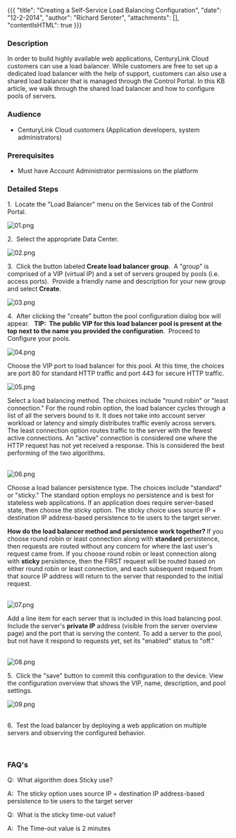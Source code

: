 {{{
  "title": "Creating a Self-Service Load Balancing Configuration",
  "date": "12-2-2014",
  "author": "Richard Seroter",
  "attachments": [],
  "contentIsHTML": true
}}}

<h3>Description</h3>
<p>In order to build highly available web applications, CenturyLink Cloud customers can use a load balancer. While customers are free to set up a dedicated load balancer with the help of support, customers can also use a shared load balancer that is managed
  through the Control Portal. In this KB article, we walk through the shared load balancer and how to configure pools of servers.</p>
<h3>Audience</h3>
<ul>
  <li>CenturyLink Cloud customers (Application developers, system administrators)</li>
</ul>
<h3>Prerequisites</h3>
<ul>
  <li>Must have Account Administrator permissions on the platform</li>
</ul>
<h3>Detailed Steps</h3>
<p>1. &nbsp;Locate the "Load Balancer" menu on the Services tab of the Control Portal.</p>
<p><img src="https://t3n.zendesk.com/attachments/token/jFTfM26U2xv0P4TCAIYVPh9S6/?name=01.png" alt="01.png" />
</p>
<p>2. &nbsp;Select the appropriate Data Center.</p>
<p><img src="https://t3n.zendesk.com/attachments/token/8LWLtzq0adgJ4GPLXphkQQ7AH/?name=02.png" alt="02.png" />
</p>
<p>3. &nbsp;Click the button labeled <strong>Create load balancer group</strong>. &nbsp;A "group" is comprised of a VIP (virtual IP) and a set of servers grouped by pools (i.e. access ports). &nbsp;Provide a friendly name and description for your new group
  and select <strong>Create</strong>.</p>
<p><img src="https://t3n.zendesk.com/attachments/token/i2D4Dx6rLxOAuQ0k80AjBqBua/?name=03.png" alt="03.png" />
</p>
<p>4. &nbsp;After clicking the "create" button the pool configuration dialog box will appear. &nbsp;<strong> TIP: &nbsp;The public VIP for this load balancer pool is present at the top next to the name you provided the configuration</strong>. &nbsp;Proceed
  to Configure your pools.</p>
<p><img src="https://t3n.zendesk.com/attachments/token/I2jQbSa1No0BU5sC6S2wRV7LM/?name=04.png" alt="04.png" />
</p>
<p>Choose the VIP port to load balancer for this pool. At this time, the choices are port 80 for standard HTTP traffic and port 443 for secure HTTP traffic.</p>
<p><img src="https://t3n.zendesk.com/attachments/token/a8WGnyoj9xK9JwRd3juHl2IIp/?name=05.png" alt="05.png" />
</p>
<p>Select a load balancing method. The choices include "round robin" or "least connection." For the round robin option, the load balancer cycles through a list of all the servers bound to it. It does not take into account server workload or latency and simply
  distributes traffic evenly across servers. The least connection option routes traffic to the server with the fewest active connections. An "active" connection is considered one where the HTTP request has not yet received a response. This is considered
  the best performing of the two algorithms.&nbsp;
  <br />
  <br />
</p>
<p><img src="https://t3n.zendesk.com/attachments/token/n4WW6nTJuU4UEG71YFaR0oyyi/?name=06.png" alt="06.png" />
</p>

<p>Choose a load balancer persistence type. The choices include "standard" or "sticky." The standard option employs no persistence and is best for stateless web applications. If an application does require server-based state, then choose the sticky option.
  The sticky choice uses source IP + destination IP address-based persistence to tie users to the target server.&nbsp;</p>
<p><strong>How do the load balancer method and persistence work together?&nbsp;</strong>If you choose round robin or least connection along with <strong>standard</strong> persistence, then requests are routed without any concern for where the last user's
  request came from. If you choose round robin or least connection along with <strong>sticky</strong> persistence, then the FIRST request will be routed based on either round robin or least connection, and each subsequent request from that source IP address
  will return to the server that responded to the initial request.
  <br />
  <br />
</p>
<p><img src="https://t3n.zendesk.com/attachments/token/wpLlbtlmdfCgRetQV89D6aRnh/?name=07.png" alt="07.png" />
</p>

<p>Add a line item for each server that is included in this load balancing pool. Include the server's&nbsp;<strong>private&nbsp;</strong><strong>IP</strong> address (visible from the server overview page) and the port that is serving the content. To add
  a server to the pool, but not have it respond to requests yet, set its "enabled" status to "off."
  <br />
  <br />
</p>
<p><img src="https://t3n.zendesk.com/attachments/token/3xkVQ2JpuljDq9BPhL0nrQ0jf/?name=08.png" alt="08.png" />
</p>

<p>5. &nbsp;Click the "save" button to commit this configuration to the device. View the configuration overview that shows the VIP, name, description, and pool settings.</p>
<p><img src="https://t3n.zendesk.com/attachments/token/9YtA5y6vwWMfovdRTeHAVXfjj/?name=09.png" alt="09.png" />
</p>
<p>
  <br />6. &nbsp;Test the load balancer by deploying a web application on multiple servers and observing the configured behavior.&nbsp;</p>
<p>&nbsp;&nbsp;</p>
<h3>FAQ's</h3>
<p>Q: &nbsp;What algorithm does Sticky use?</p>
<p>A: &nbsp;The sticky option uses source IP + destination IP address-based persistence to tie users to the target server</p>

<p>Q: &nbsp;What is the sticky time-out value?</p>
<p>A: &nbsp;The Time-out value is 2 minutes</p>